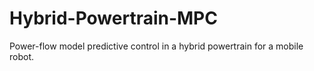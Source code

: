 # Hybrid-Powertrain-MPC
Power-flow model predictive control in a hybrid powertrain for a mobile robot.
